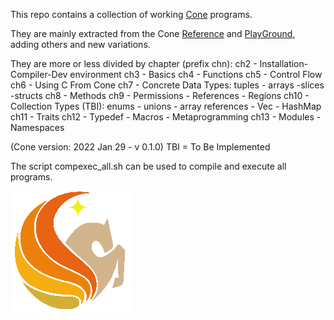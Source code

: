 This repo contains a collection of working [Cone](https://cone.jondgoodwin.com/) programs.

They are mainly extracted from the Cone [Reference](https://cone.jondgoodwin.com/coneref/index.html) and [PlayGround](https://cone.jondgoodwin.com/play/index.html), adding others and new variations.

They are more or less divided by chapter (prefix chn):
ch2 - Installation-Compiler-Dev environment
ch3 - Basics
ch4 - Functions
ch5 - Control Flow
ch6 - Using C From Cone
ch7 - Concrete Data Types: tuples - arrays -slices -structs
ch8 - Methods
ch9 - Permissions - References - Regions
ch10 - Collection Types (TBI): enums - unions - array references - Vec - HashMap
ch11 - Traits
ch12 - Typedef - Macros - Metaprogramming
ch13 - Modules - Namespaces

(Cone version: 2022 Jan 29  - v 0.1.0)
TBI = To Be Implemented

The script compexec_all.sh can be used to compile and execute all programs.

![](images/pegicon.png)
